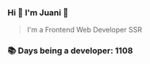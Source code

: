 ### Hi 👋 I&#39;m Juani 🦁

> I&#39;m a Frontend Web Developer SSR

### 📚 Days being a developer: 1108
